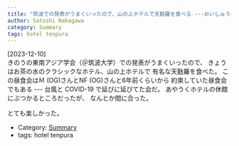```yaml
---
title: "筑波での発表がうまくいったので、山の上ホテルで天麩羅を食べる ---おいしゅうございました；たのしい昼食会"
author: Satoshi Nakagawa
category: Summary
tags: hotel tenpura
---
```


[2023-12-10]  
 きのうの東南アジア学会（＠筑波大学）での発表がうまくいったので、
きょうはお茶の水のクラシックなホテル、山の上ホテルで
有名な天麩羅を食べた。
この昼食会はＭ (OG)さんとNF (OG)さんと6年前くらいから
約束していた昼食会でもある ---
台風と COVID-19 で延びに延びてた会だ。
あやうくホテルの休館にぶつかるところだったが、
なんとか間に合った。

 とても楽しかった。

- Category: [Summary](/categories.html#Summary)
- tags: hotel tenpura
